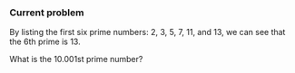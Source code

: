 ### Current problem

By listing the first six prime numbers: 2, 3, 5, 7, 11, and 13, we can see that the 6th prime is 13.

What is the 10.001st prime number?
